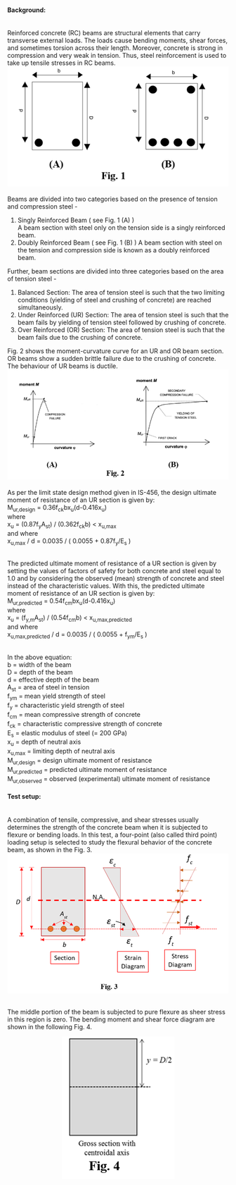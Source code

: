 <h4>Background:</h4>
<br>
Reinforced concrete (RC) beams are structural elements that carry transverse external loads. The loads cause bending moments, shear forces, and sometimes torsion across their length. Moreover, concrete is strong in compression and very weak in tension. Thus, steel reinforcement is used to take up tensile stresses in RC beams. 
<br>
<div align="center"><img src="images/fig1.png"></div>
<br>
Beams are divided into two categories based on the presence of tension and compression steel -
<ol>
<li>Singly Reinforced Beam ( see Fig. 1 (A) ) 
<br>
A beam section with steel only on the tension side is a singly reinforced beam.
</li>
<li>
Doubly Reinforced Beam ( see Fig. 1 (B) )
A beam section with steel on the tension and compression side is known as a doubly reinforced beam.
</li>
</ol>
Further, beam sections are divided into three categories based on the area of tension steel -
<ol>
<li>Balanced Section: The area of tension steel is such that the two limiting conditions (yielding of steel and crushing of concrete) are reached simultaneously. </li>
<li>Under Reinforced (UR) Section: The area of tension steel is such that the beam fails by yielding of tension steel followed by crushing of concrete. </li>
<li>Over Reinforced (OR) Section: The area of tension steel is such that the beam fails due to the crushing of concrete.  </li>
</ol>
Fig. 2 shows the moment-curvature curve for an UR and OR beam section. OR beams show a sudden brittle failure due to the crushing of concrete. The behaviour of UR beams is ductile.
<br>
<div align="center"><img src="images/fig2.png"></div>
<br>
As per the limit state design method given in IS-456, the design ultimate moment of resistance of an UR section is given by:
<br>M<sub>ur,design</sub> = 0.36f<sub>ck</sub>bx<sub>u</sub>(d-0.416x<sub>u</sub>)
<br>where
<br>x<sub>u</sub> = (0.87f<sub>y</sub>A<sub>st</sub>) / (0.362f<sub>ck</sub>b)  < x<sub>u,max</sub>
<br>and where
<br>x<sub>u,max</sub> / d = 0.0035 / ( 0.0055 + 0.87f<sub>y</sub>/E<sub>s</sub> ) 

<br>The predicted ultimate moment of resistance of a UR section is given by setting the values of factors of safety for both concrete and steel equal to 1.0 and by considering the observed (mean) strength of concrete and steel instead of the characteristic values. With this, the predicted ultimate moment of resistance of an UR section is given by:
<br>M<sub>ur,predicted</sub> = 0.54f<sub>cm</sub>bx<sub>u</sub>(d-0.416x<sub>u</sub>)
<br>where
<br>x<sub>u</sub> = (f<sub>y,m</sub>A<sub>st</sub>) / (0.54f<sub>cm</sub>b)  < x<sub>u,max,predicted</sub>
<br>and where
<br>x<sub>u,max,predicted</sub> / d = 0.0035 / ( 0.0055 + f<sub>ym</sub>/E<sub>s</sub> ) 

<br>In the above equation:
<br>b	= width of the beam 
<br>D	= depth of the beam 
<br>d	= effective depth of the beam 
<br>A<sub>st</sub> 	= area of steel in tension 
<br>f<sub>ym</sub>	= mean yield strength of steel 
<br>f<sub>y</sub>	= characteristic yield strength of steel 
<br>f<sub>cm</sub>	= mean compressive strength of concrete 
<br>f<sub>ck</sub>	= characteristic compressive strength of concrete 
<br>E<sub>s</sub>	= elastic modulus of steel (= 200 GPa)
<br>x<sub>u</sub>	= depth of neutral axis 
<br>x<sub>u,max</sub>	= limiting depth of neutral axis 
<br>M<sub>ur,design</sub> = design ultimate moment of resistance
<br>M<sub>ur,predicted</sub> = predicted ultimate moment of resistance
<br>M<sub>ur,observed</sub> = observed (experimental) ultimate moment of resistance

<h4>Test setup:</h4>
<br>
A combination of tensile, compressive, and shear stresses usually determines the strength of the concrete beam when it is subjected to flexure or bending loads. In this test, a four-point (also called third point) loading setup is selected to study the flexural behavior of the concrete beam, as shown in the Fig. 3. 
 
<br>
<div align="center"><img src="images/fig3.png"></div>
<br>

The middle portion of the beam is subjected to pure flexure as sheer stress in this region is zero. The bending moment and shear force diagram are shown in the following Fig. 4.
<br>
<div align="center"><img src="images/fig4.png"></div>
<br>


